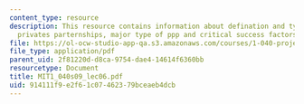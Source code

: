 ```yaml
---
content_type: resource
description: This resource contains information about defination and types of public
  privates parternships, major type of ppp and critical success factors for ppps.
file: https://ol-ocw-studio-app-qa.s3.amazonaws.com/courses/1-040-project-management-spring-2009/914111f9e2f61c07462379bceaeb4dcb_MIT1_040s09_lec06.pdf
file_type: application/pdf
parent_uid: 2f81220d-d8ca-9754-dae4-14614f6360bb
resourcetype: Document
title: MIT1_040s09_lec06.pdf
uid: 914111f9-e2f6-1c07-4623-79bceaeb4dcb
---
```

